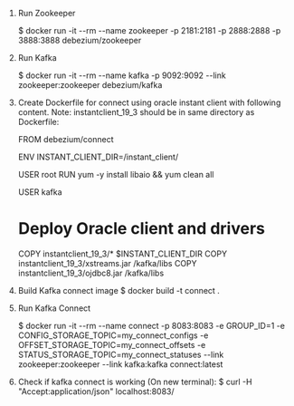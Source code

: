 1) Run Zookeeper

	$ docker run -it --rm --name zookeeper -p 2181:2181 -p 2888:2888 -p 3888:3888 debezium/zookeeper

2) Run Kafka

	$ docker run -it --rm --name kafka -p 9092:9092 --link zookeeper:zookeeper debezium/kafka


3) Create Dockerfile for connect using oracle instant client with following content. Note: instantclient_19_3 should be in same directory as Dockerfile: 

	FROM debezium/connect
	 
	ENV INSTANT_CLIENT_DIR=/instant_client/
	 
	USER root
	RUN yum -y install libaio && yum clean all
	 
	USER kafka
	# Deploy Oracle client and drivers
	 
	COPY instantclient_19_3/* $INSTANT_CLIENT_DIR
	COPY instantclient_19_3/xstreams.jar /kafka/libs
	COPY instantclient_19_3/ojdbc8.jar /kafka/libs


4) Build Kafka connect image
	$ docker build -t connect .

5) Run Kafka Connect

	$ docker run -it --rm --name connect -p 8083:8083 -e GROUP_ID=1 -e CONFIG_STORAGE_TOPIC=my_connect_configs -e OFFSET_STORAGE_TOPIC=my_connect_offsets -e STATUS_STORAGE_TOPIC=my_connect_statuses --link zookeeper:zookeeper --link kafka:kafka connect:latest

6) Check if kafka connect is working (On new terminal):
	$ curl -H "Accept:application/json" localhost:8083/
